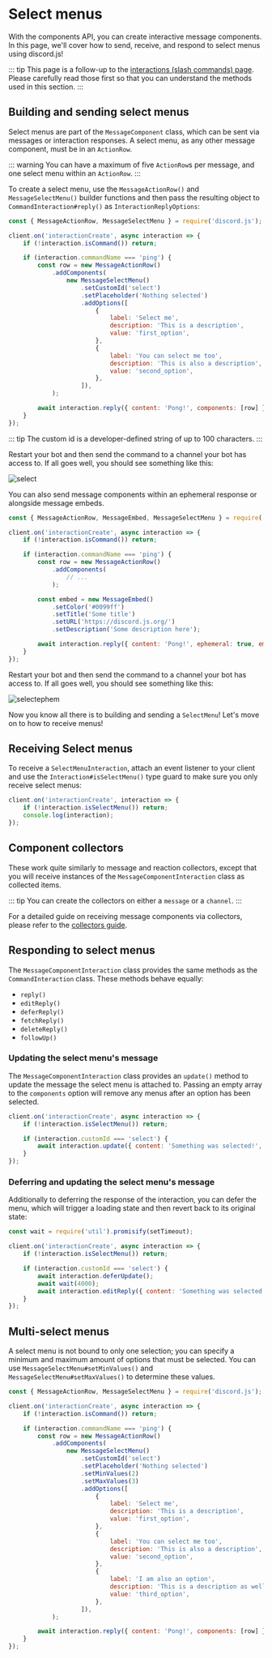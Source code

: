 # Select menus

With the components API, you can create interactive message components. In this page, we'll cover how to send, receive, and respond to select menus using discord.js!

::: tip
This page is a follow-up to the [interactions (slash commands) page](/interactions/slash-commands.md). Please carefully read those first so that you can understand the methods used in this section.
:::

## Building and sending select menus

Select menus are part of the `MessageComponent` class, which can be sent via messages or interaction responses. A select menu, as any other message component, must be in an `ActionRow`.

::: warning
You can have a maximum of five `ActionRow`s per message, and one select menu within an `ActionRow`.
:::

To create a select menu, use the `MessageActionRow()` and `MessageSelectMenu()` builder functions and then pass the resulting object to `CommandInteraction#reply()` as `InteractionReplyOptions`:

```js {1,7-24,26}
const { MessageActionRow, MessageSelectMenu } = require('discord.js');

client.on('interactionCreate', async interaction => {
	if (!interaction.isCommand()) return;

	if (interaction.commandName === 'ping') {
		const row = new MessageActionRow()
			.addComponents(
				new MessageSelectMenu()
					.setCustomId('select')
					.setPlaceholder('Nothing selected')
					.addOptions([
						{
							label: 'Select me',
							description: 'This is a description',
							value: 'first_option',
						},
						{
							label: 'You can select me too',
							description: 'This is also a description',
							value: 'second_option',
						},
					]),
			);

		await interaction.reply({ content: 'Pong!', components: [row] });
	}
});
```

::: tip
The custom id is a developer-defined string of up to 100 characters.
:::

Restart your bot and then send the command to a channel your bot has access to. If all goes well, you should see something like this:

<!--- vue-discord-message doesn't yet have support for select menus
<DiscordMessages>
	<DiscordMessage profile="bot">
		<template #interactions>
			<DiscordInteraction profile="user" :command="true">ping</DiscordInteraction>
		</template>
		Pong!
	</DiscordMessage>
</DiscordMessages>
-->
![select](./images/select.png)

You can also send message components within an ephemeral response or alongside message embeds.

```js {1,12-16,18}
const { MessageActionRow, MessageEmbed, MessageSelectMenu } = require('discord.js');

client.on('interactionCreate', async interaction => {
	if (!interaction.isCommand()) return;

	if (interaction.commandName === 'ping') {
		const row = new MessageActionRow()
			.addComponents(
				// ...
			);

		const embed = new MessageEmbed()
			.setColor('#0099ff')
			.setTitle('Some title')
			.setURL('https://discord.js.org/')
			.setDescription('Some description here');

		await interaction.reply({ content: 'Pong!', ephemeral: true, embeds: [embed], components: [row] });
	}
});
```

Restart your bot and then send the command to a channel your bot has access to. If all goes well, you should see something like this:

<!--- vue-discord-message doesn't yet have support for select menus
<DiscordMessages>
	<DiscordMessage profile="bot">
		<template #interactions>
			<DiscordInteraction
				profile="user"
				:command="true"
				:ephemeral="true"
			>ping</DiscordInteraction>
		</template>
		Pong! (+ components)
		<template #embeds>
			<DiscordEmbed
				border-color="#0099ff"
				embed-title="Some title"
				url="https://discord.js.org"
			>
				Some description here
			</DiscordEmbed>
		</template>
	</DiscordMessage>
</DiscordMessages>
-->
![selectephem](./images/selectephem.png)

Now you know all there is to building and sending a `SelectMenu`! Let's move on to how to receive menus!

## Receiving Select menus

To receive a `SelectMenuInteraction`, attach an event listener to your client and use the `Interaction#isSelectMenu()` type guard to make sure you only receive select menus:

```js {2}
client.on('interactionCreate', interaction => {
	if (!interaction.isSelectMenu()) return;
	console.log(interaction);
});
```

## Component collectors

These work quite similarly to message and reaction collectors, except that you will receive instances of the `MessageComponentInteraction` class as collected items.

::: tip
You can create the collectors on either a `message` or a `channel`.
:::

For a detailed guide on receiving message components via collectors, please refer to the [collectors guide](/popular-topics/collectors.md#interaction-collectors).

## Responding to select menus

The `MessageComponentInteraction` class provides the same methods as the `CommandInteraction` class. These methods behave equally:
- `reply()`
- `editReply()`
- `deferReply()`
- `fetchReply()`
- `deleteReply()`
- `followUp()`

### Updating the select menu's message

The `MessageComponentInteraction` class provides an `update()` method to update the message the select menu is attached to. Passing an empty array to the `components` option will remove any menus after an option has been selected.

```js {1,4-6}
client.on('interactionCreate', async interaction => {
	if (!interaction.isSelectMenu()) return;

	if (interaction.customId === 'select') {
		await interaction.update({ content: 'Something was selected!', components: [] });
	}
});
```

### Deferring and updating the select menu's message

Additionally to deferring the response of the interaction, you can defer the menu, which will trigger a loading state and then revert back to its original state:

```js {1,6-10}
const wait = require('util').promisify(setTimeout);

client.on('interactionCreate', async interaction => {
	if (!interaction.isSelectMenu()) return;

	if (interaction.customId === 'select') {
		await interaction.deferUpdate();
		await wait(4000);
		await interaction.editReply({ content: 'Something was selected!', components: [] });
	}
});
```

## Multi-select menus

A select menu is not bound to only one selection; you can specify a minimum and maximum amount of options that must be selected. You can use `MessageSelectMenu#setMinValues()` and `MessageSelectMenu#setMaxValues()` to determine these values.

```js {1,7-31,33}
const { MessageActionRow, MessageSelectMenu } = require('discord.js');

client.on('interactionCreate', async interaction => {
	if (!interaction.isCommand()) return;

	if (interaction.commandName === 'ping') {
		const row = new MessageActionRow()
			.addComponents(
				new MessageSelectMenu()
					.setCustomId('select')
					.setPlaceholder('Nothing selected')
					.setMinValues(2)
					.setMaxValues(3)
					.addOptions([
						{
							label: 'Select me',
							description: 'This is a description',
							value: 'first_option',
						},
						{
							label: 'You can select me too',
							description: 'This is also a description',
							value: 'second_option',
						},
						{
							label: 'I am also an option',
							description: 'This is a description as well',
							value: 'third_option',
						},
					]),
			);

		await interaction.reply({ content: 'Pong!', components: [row] });
	}
});
```
